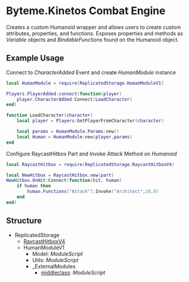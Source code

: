 # Byteme.Kinetos Combat Engine
Creates a custom Humanoid wrapper and allows users to create custom attributes, properties, and functions.
Exposes properties and methods as _Variable_ objects and _BindableFunctions_ found on the Humanoid object.

## Example Usage

Connect to _CharacterAdded_ Event and create _HumanModule_ instance
```lua
local HumanModule = require(ReplicatedStorage.HumanModuleV1)

Players.PlayerAdded:connect(function(player)
	player.CharacterAdded:Connect(LoadCharacter)
end)

function LoadCharacter(character)
	local player = Players:GetPlayerFromCharacter(character)

	local params = HumanModule.Params:new()
	local Human = HumanModule:new(player,params)
end
```

Configure RaycastHitbox Part and Invoke *Attack* Method on _Humanoid_
```lua
local RaycastHitbox = require(ReplicatedStorage.RaycastHitboxV4)

local NewHitbox = RaycastHitbox.new(part)
NewHitbox.OnHit:Connect(function(hit, human)
	if human then
		human.Functions["Attack"]:Invoke("Architect",10,0)
	end	
end)
```

## Structure
- ReplicatedStorage
  - [RaycastHitboxV4](https://github.com/Swordphin/raycastHitboxRbxl)
  - HumanModuleV1
    - Model:  _ModuleScript_
    - Utils:  _ModuleScript_
    - _ExternalModules
      - [middleclass](https://github.com/kikito/middleclass): _ModuleScript_
